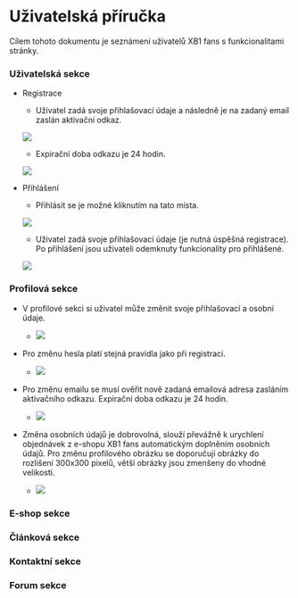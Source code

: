 # Uživatelská příručka
Cílem tohoto dokumentu je seznámení uživatelů XB1 fans s funkcionalitami stránky. 
### Uživatelská sekce
- Registrace 
    - Uživatel zadá svoje přihlašovací údaje a následně je na zadaný email zaslán aktivační odkaz.
    
    ![](pictures/register1.PNG)
    - Expirační doba odkazu je 24 hodin.

    ![](pictures/activation_link.PNG)

- Přihlášení
    - Přihlásit se je možné kliknutím na tato místa.

    ![](pictures/login1.PNG)
    - Uživatel zadá svoje přihlašovací údaje (je nutná úspěšná registrace). Po přihlášení jsou uživateli odemknuty funkcionality pro přihlášené.
    
    ![](pictures/login2.PNG)

### Profilová sekce
- V profilové sekci si uživatel může změnit svoje přihlašovací a osobní údaje.
    - ![](pictures/profile1.PNG) 
- Pro změnu hesla platí stejná pravidla jako při registraci.
    - ![](pictures/profile_pass_change.PNG)

- Pro změnu emailu se musí ověřit nově zadaná emailová adresa zasláním aktivačního odkazu.  Expirační doba odkazu je 24 hodin.
    - ![](pictures/profile_email_change.PNG)

- Změna osobních údajů je dobrovolná, slouží převážně k urychlení objednávek z e-shopu XB1 fans automatickým doplněním osobních údajů. Pro změnu profilového obrázku se doporučují obrázky do rozlišení 300x300 pixelů, větší obrázky jsou zmenšeny do vhodné velikosti.
    - ![](pictures/profile2.PNG)

### E-shop sekce
### Článková sekce
### Kontaktní sekce
### Forum sekce